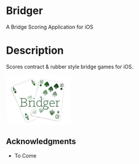 # Bridger
A Bridge Scoring Application for iOS

# Description

Scores contract & rubber style bridge games for iOS.

![Bridger Image](https://github.com/EduardLev/Bridger/raw/master/BridgerLogo.png)

## Acknowledgments

* To Come

